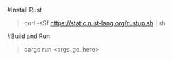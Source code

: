 #Install Rust
> curl -sSf https://static.rust-lang.org/rustup.sh | sh

#Build and Run

> cargo run <args_go_here>
